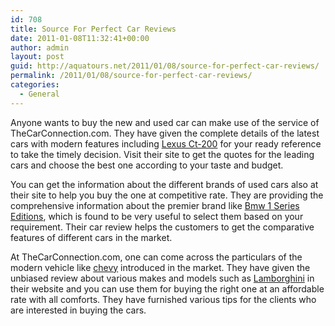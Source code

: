```yaml
---
id: 708
title: Source For Perfect Car Reviews
date: 2011-01-08T11:32:41+00:00
author: admin
layout: post
guid: http://aquatours.net/2011/01/08/source-for-perfect-car-reviews/
permalink: /2011/01/08/source-for-perfect-car-reviews/
categories:
  - General
---
```

Anyone wants to buy the new and used car can make use of the service of TheCarConnection.com. They have given the complete details of the latest cars with modern features including [Lexus Ct-200](http://www.thecarconnection.com/cars/lexus_ct-200h) for your ready reference to take the timely decision. Visit their site to get the quotes for the leading cars and choose the best one according to your taste and budget.

You can get the information about the different brands of used cars also at their site to help you buy the one at competitive rate. They are providing the comprehensive information about the premier brand like [Bmw 1 Series Editions](http://www.thecarconnection.com/cars/bmw_1-series), which is found to be very useful to select them based on your requirement. Their car review helps the customers to get the comparative features of different cars in the market.

At TheCarConnection.com, one can come across the particulars of the modern vehicle like [chevy](http://www.thecarconnection.com/make/new,chevrolet) introduced in the market. They have given the unbiased review about various makes and models such as [Lamborghini](http://www.thecarconnection.com/make/new,lamborghini) in their website and you can use them for buying the right one at an affordable rate with all comforts. They have furnished various tips for the clients who are interested in buying the cars.